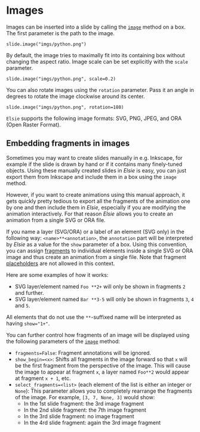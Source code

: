 # Images
Images can be inserted into a slide by calling the [`image`](elsie.boxmixin.BoxMixin.image) method
on a box. The first parameter is the path to the image.

```elsie,height=120,border=no
slide.image("imgs/python.png")
```

By default, the image tries to maximally fit into its containing box without changing the aspect
ratio. Image scale can be set explicitly with the `scale` parameter.

```elsie,height=120,border=no
slide.image("imgs/python.png", scale=0.2)
```

You can also rotate images using the `rotation` parameter. Pass it an angle in degrees to rotate
the image clockwise around its center.

```elsie,height=120,border=no
slide.image("imgs/python.png", rotation=180)
```

`Elsie` supports the following image formats: SVG, PNG, JPEG, and ORA (Open Raster Format).

## Embedding fragments in images
Sometimes you may want to create slides manually in e.g. Inkscape, for example if the slide is
drawn by hand or if it contains many finely-tuned objects. Using these manually created slides in
*Elsie* is easy, you can just export them from Inkscape and include them in a box using the `image`
method.

However, if you want to create animations using this manual approach, it gets quickly pretty
tedious to export all the fragments of the animation one by one and then include them in *Elsie*,
especially if you are modifying the animation interactively. For that reason *Elsie* allows you to
create an animation from a single SVG or ORA file.

If you name a layer (SVG/ORA) or a label of an element (SVG only) in the following way:
`<name>**<annotation>`, the `annotation` part will be interpreted by *Elsie* as a value for the
`show` parameter of a box. Using this convention, you can assign [fragments](revealing.md) to
individual elements inside a single SVG or ORA image and thus create an animation from a single
file. Note that fragment [placeholders](revealing.md#fragment-placeholders) are not allowed in this
context.

Here are some examples of how it works:

- SVG layer/element named `Foo **2+` will only be shown in fragments `2` and further.
- SVG layer/element named `Bar **3-5` will only be shown in fragments `3`, `4` and `5`.

All elements that do not use the `**`-suffixed name will be interpreted as having `show="1+"`.

You can further control how fragments of an image will be displayed using the following parameters
of the [`image`](elsie.boxmixin.BoxMixin.image) method:

- `fragments=False`: Fragment annotations will be ignored.
- `show_begin=<x>`: Shifts all fragments in the image forward so that `x` will be the first fragment
from the perspective of the image. This will cause the image to appear at fragment `x`, a layer
named `Foo**2` would appear at fragment `x + 1`, etc.
- `select_fragments=<list>` (each element of the list is either an integer or `None`): This
parameter allows you to completely rearrange the fragments of the image. For example,
`[3, 7, None, 3]` would show:
    - In the 1st slide fragment: the 3rd image fragment
    - In the 2nd slide fragment: the 7th image fragment
    - In the 3rd slide fragment: no image fragment
    - In the 4rd slide fragment: again the 3rd image fragment
